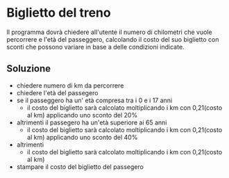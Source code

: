 # Biglietto del treno

Il programma dovrà chiedere all'utente il numero di chilometri che vuole percorrere e l'età del passeggero, calcolando il costo del suo biglietto con sconti che possono variare in base a delle condizioni indicate.

## Soluzione
- chiedere numero di km da percorrere
- chiedere l'età del passegero
- se il passeggero ha un' età compresa tra i 0 e i 17 anni 
    - il costo del biglietto sarà calcolato moltiplicando i km con 0,21(costo al km) applicando uno sconto del 20%
- altrimenti il passegero ha un'età superiore ai 65 anni
    - il costo del biglietto sarà calcolato moltiplicando i km con 0,21(costo al km) applicando uno sconto del 40%
- altrimenti
    - il costo del biglietto sarà calcolato moltiplicando i km con 0,21(costo al km) 
- stampare il costo del biglietto del passegero